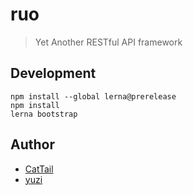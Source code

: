 # ruo
> Yet Another RESTful API framework

## Development

    npm install --global lerna@prerelease
    npm install
    lerna bootstrap

## Author

* [CatTail](https://github.com/cattail/)
* [yuzi](https://github.com/yuzima)
